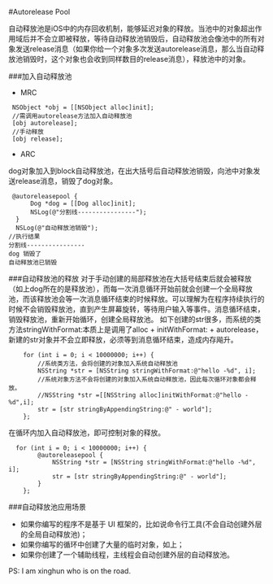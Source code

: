 #Autorelease Pool


自动释放池是iOS中的内存回收机制，能够延迟对象的释放。当池中的对象超出作用域后并不会立即被释放，等待自动释放池销毁后，自动释放池会像池中的所有对象发送release消息（如果你给一个对象多次发送autorelease消息，那么当自动释放池销毁时，这个对象也会收到同样数目的release消息），释放池中的对象。

###加入自动释放池
- MRC

```objc
 NSObject *obj = [[NSObject alloc]init];
 //需调用autorelease方法加入自动释放池
 [obj autorelease];
 //手动释放
 [obj release];
```
- ARC

dog对象加入到block自动释放池，在出大括号后自动释放池销毁，向池中对象发送release消息，销毁了dog对象。
```objc
 @autoreleasepool {
      Dog *dog = [[Dog alloc]init];
      NSLog(@"分割线----------------");
  }
  NSLog(@"自动释放池销毁");
//执行结果
分割线----------------
dog 销毁了
自动释放池已销毁

```

###自动释放池的释放
对于手动创建的局部释放池在大括号结束后就会被释放（如上dog所在的是释放池），而每一次消息循环开始前就会创建一个全局释放池，而该释放池会等一次消息循环结束的时候释放。可以理解为在程序持续执行的时候不会销毁释放池，直到产生屏幕旋转，等待用户输入等事件。消息循环结束，销毁释放池，重新开始循环，创建全局释放池。
如下创建的str很多，而系统的类方法stringWithFormat:本质上是调用了alloc + initWithFormat: + autorelease，新建的str对象并不会立即释放，必须等到消息循环结束，造成内存飚升。
```objc
    for (int i = 0; i < 10000000; i++) {
        //系统类方法，会将创建的对象加入系统自动释放池
        NSString *str = [NSString stringWithFormat:@"hello -%d", i];
        //系统对象方法不会将创建的对象加入系统自动释放池，因此每次循环对象都会释放。
        //NSString *str =[[NSString alloc]initWithFormat:@"hello -%d",i];
        str = [str stringByAppendingString:@" - world"];
    };
```
在循环内加入自动释放池，即可控制对象的释放。
```objc
  for (int i = 0; i < 10000000; i++) {
        @autoreleasepool {
            NSString *str = [NSString stringWithFormat:@"hello -%d", i];
            str = [str stringByAppendingString:@" - world"];
        }      
    };
```


###自动释放池应用场景
- 如果你编写的程序不是基于 UI 框架的，比如说命令行工具(不会自动创建外层的全局自动释放池)；
- 如果你编写的循环中创建了大量的临时对象，如上；
- 如果你创建了一个辅助线程，主线程会自动创建外层的自动释放池。


PS: I am xinghun who is on the road.


